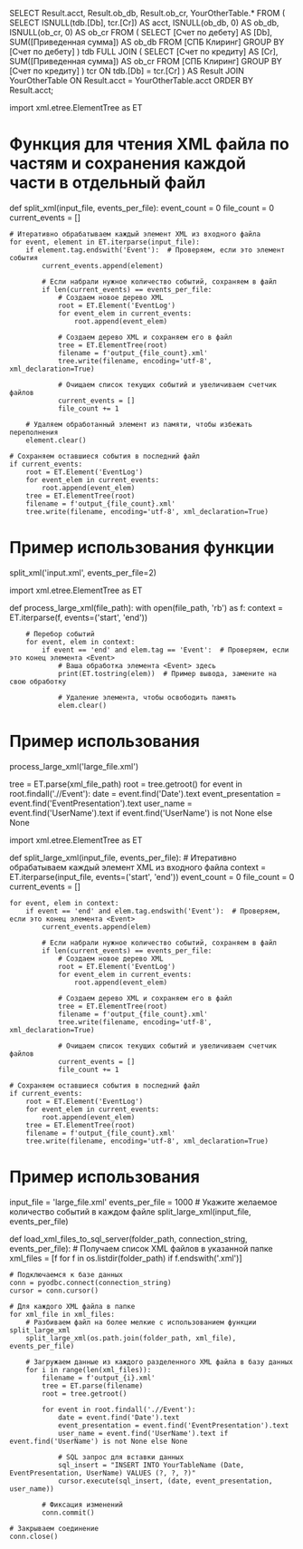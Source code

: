 SELECT 
    Result.acct, 
    Result.ob_db, 
    Result.ob_cr, 
    YourOtherTable.*
FROM 
    (
        SELECT 
            ISNULL(tdb.[Db], tcr.[Cr]) AS acct, 
            ISNULL(ob_db, 0) AS ob_db, 
            ISNULL(ob_cr, 0) AS ob_cr 
        FROM 
            (
                SELECT [Счет по дебету] AS [Db], SUM([Приведенная сумма]) AS ob_db 
                FROM [СПБ Клиринг] 
                GROUP BY [Счет по дебету]
            ) tdb 
        FULL JOIN 
            (
                SELECT [Счет по кредиту] AS [Cr], SUM([Приведенная сумма]) AS ob_cr 
                FROM [СПБ Клиринг] 
                GROUP BY [Счет по кредиту]
            ) tcr 
        ON tdb.[Db] = tcr.[Cr]
    ) AS Result
JOIN YourOtherTable ON Result.acct = YourOtherTable.acct
ORDER BY Result.acct;



import xml.etree.ElementTree as ET

# Функция для чтения XML файла по частям и сохранения каждой части в отдельный файл
def split_xml(input_file, events_per_file):
    event_count = 0
    file_count = 0
    current_events = []

    # Итеративно обрабатываем каждый элемент XML из входного файла
    for event, element in ET.iterparse(input_file):
        if element.tag.endswith('Event'):  # Проверяем, если это элемент события
            current_events.append(element)

            # Если набрали нужное количество событий, сохраняем в файл
            if len(current_events) == events_per_file:
                # Создаем новое дерево XML
                root = ET.Element('EventLog')
                for event_elem in current_events:
                    root.append(event_elem)

                # Создаем дерево XML и сохраняем его в файл
                tree = ET.ElementTree(root)
                filename = f'output_{file_count}.xml'
                tree.write(filename, encoding='utf-8', xml_declaration=True)
                
                # Очищаем список текущих событий и увеличиваем счетчик файлов
                current_events = []
                file_count += 1

        # Удаляем обработанный элемент из памяти, чтобы избежать переполнения
        element.clear()

    # Сохраняем оставшиеся события в последний файл
    if current_events:
        root = ET.Element('EventLog')
        for event_elem in current_events:
            root.append(event_elem)
        tree = ET.ElementTree(root)
        filename = f'output_{file_count}.xml'
        tree.write(filename, encoding='utf-8', xml_declaration=True)

# Пример использования функции
split_xml('input.xml', events_per_file=2)


import xml.etree.ElementTree as ET

def process_large_xml(file_path):
    with open(file_path, 'rb') as f:
        context = ET.iterparse(f, events=('start', 'end'))

        # Перебор событий
        for event, elem in context:
            if event == 'end' and elem.tag == 'Event':  # Проверяем, если это конец элемента <Event>
                # Ваша обработка элемента <Event> здесь
                print(ET.tostring(elem))  # Пример вывода, замените на свою обработку

                # Удаление элемента, чтобы освободить память
                elem.clear()

# Пример использования
process_large_xml('large_file.xml')


tree = ET.parse(xml_file_path)
    root = tree.getroot()
    for event in root.findall('.//Event'):
        date = event.find('Date').text
        event_presentation = event.find('EventPresentation').text
        user_name = event.find('UserName').text if event.find('UserName') is not None else None

import xml.etree.ElementTree as ET

def split_large_xml(input_file, events_per_file):
    # Итеративно обрабатываем каждый элемент XML из входного файла
    context = ET.iterparse(input_file, events=('start', 'end'))
    event_count = 0
    file_count = 0
    current_events = []

    for event, elem in context:
        if event == 'end' and elem.tag.endswith('Event'):  # Проверяем, если это конец элемента <Event>
            current_events.append(elem)

            # Если набрали нужное количество событий, сохраняем в файл
            if len(current_events) == events_per_file:
                # Создаем новое дерево XML
                root = ET.Element('EventLog')
                for event_elem in current_events:
                    root.append(event_elem)

                # Создаем дерево XML и сохраняем его в файл
                tree = ET.ElementTree(root)
                filename = f'output_{file_count}.xml'
                tree.write(filename, encoding='utf-8', xml_declaration=True)
                
                # Очищаем список текущих событий и увеличиваем счетчик файлов
                current_events = []
                file_count += 1

    # Сохраняем оставшиеся события в последний файл
    if current_events:
        root = ET.Element('EventLog')
        for event_elem in current_events:
            root.append(event_elem)
        tree = ET.ElementTree(root)
        filename = f'output_{file_count}.xml'
        tree.write(filename, encoding='utf-8', xml_declaration=True)

# Пример использования
input_file = 'large_file.xml'
events_per_file = 1000  # Укажите желаемое количество событий в каждом файле
split_large_xml(input_file, events_per_file)


def load_xml_files_to_sql_server(folder_path, connection_string, events_per_file):
    # Получаем список XML файлов в указанной папке
    xml_files = [f for f in os.listdir(folder_path) if f.endswith('.xml')]

    # Подключаемся к базе данных
    conn = pyodbc.connect(connection_string)
    cursor = conn.cursor()

    # Для каждого XML файла в папке
    for xml_file in xml_files:
        # Разбиваем файл на более мелкие с использованием функции split_large_xml
        split_large_xml(os.path.join(folder_path, xml_file), events_per_file)
        
        # Загружаем данные из каждого разделенного XML файла в базу данных
        for i in range(len(xml_files)):
            filename = f'output_{i}.xml'
            tree = ET.parse(filename)
            root = tree.getroot()

            for event in root.findall('.//Event'):
                date = event.find('Date').text
                event_presentation = event.find('EventPresentation').text
                user_name = event.find('UserName').text if event.find('UserName') is not None else None

                # SQL запрос для вставки данных
                sql_insert = "INSERT INTO YourTableName (Date, EventPresentation, UserName) VALUES (?, ?, ?)"
                cursor.execute(sql_insert, (date, event_presentation, user_name))

            # Фиксация изменений
            conn.commit()

    # Закрываем соединение
    conn.close()
